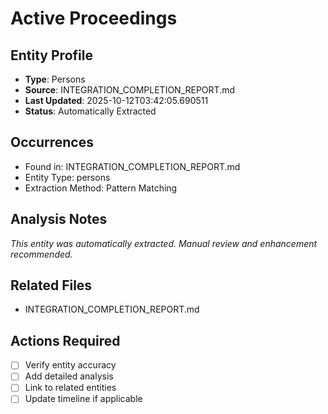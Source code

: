 # Active Proceedings

## Entity Profile
- **Type**: Persons
- **Source**: INTEGRATION_COMPLETION_REPORT.md
- **Last Updated**: 2025-10-12T03:42:05.690511
- **Status**: Automatically Extracted

## Occurrences
- Found in: INTEGRATION_COMPLETION_REPORT.md
- Entity Type: persons
- Extraction Method: Pattern Matching

## Analysis Notes
*This entity was automatically extracted. Manual review and enhancement recommended.*

## Related Files
- INTEGRATION_COMPLETION_REPORT.md

## Actions Required
- [ ] Verify entity accuracy
- [ ] Add detailed analysis
- [ ] Link to related entities
- [ ] Update timeline if applicable
